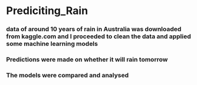 # Prediciting_Rain
### data of around 10 years of rain in Australia was downloaded from kaggle.com and I proceeded to clean the data and applied some machine learning models
### Predictions were made on whether it will rain tomorrow
### The models were compared and analysed
